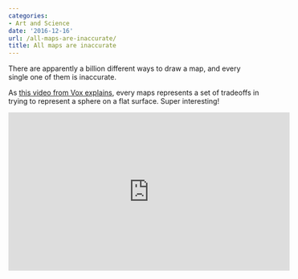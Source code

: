 ```yaml
---
categories:
- Art and Science
date: '2016-12-16'
url: /all-maps-are-inaccurate/
title: All maps are inaccurate
---
```


There are apparently a billion different ways to draw a map, and every single one of them is inaccurate.

As [this video from Vox explains](https://www.youtube.com/watch?v=kIID5FDi2JQ), every maps represents a set of tradeoffs in trying to represent a sphere on a flat surface. Super interesting!

<div class="fluid-vids"><iframe width="560" height="315" src="https://www.youtube.com/embed/kIID5FDi2JQ?rel=0" frameborder="0" allowfullscreen></iframe></div>